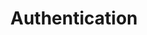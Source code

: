 ---
title: Authentication
position_number: 2
parameters:
  - name:
    content:
content_markdown: |-
  You need to be authenticated for all API requests. You will need to request an API token from support.

  We use Token authentication, add the API key to the Authorization header for all requests.
  
  `Authorization: Token token="{api-token}"`
  {: .info}
  
  You will also need the account subdomain, the following example is the base URL for each request:
  
  `https://{subdomain}.vehichaul.com/api/...`
  {: .info}

  Nothing will work unless you include your supplied Authorization token for each request
  {: .error}
left_code_blocks:
  - code_block:
    title:
    language:
right_code_blocks:
  - code_block:
    title:
    language:
  - code_block:
    title:
    language:
---